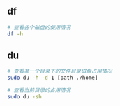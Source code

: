 
## df

```bash
# 查看各个磁盘的使用情况
df -h

```

## du

```bash
# 查看某一个目录下的文件目录磁盘占用情况
sudo du -h -d 1 [path ./home]

# 查看当前目录的占用情况
sudo du -sh
```
